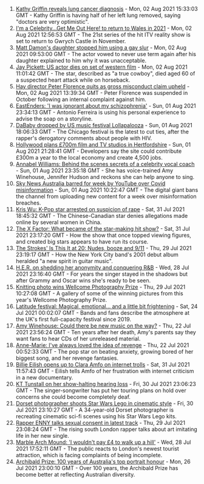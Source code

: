 1. [Kathy Griffin reveals lung cancer diagnosis](https://www.bbc.co.uk/news/entertainment-arts-58061672) - Mon, 02 Aug 2021 15:33:03 GMT - Kathy Griffin is having half of her left lung removed, saying "doctors are very optimistic".
2. [I'm a Celebrity...Get Me Out Here! to return to Wales in 2021](https://www.bbc.co.uk/news/uk-wales-58053077) - Mon, 02 Aug 2021 12:56:53 GMT - The 21st series of the hit ITV reality show is set to return to Gwrych Castle in November.
3. [Matt Damon's daughter stopped him using a gay slur](https://www.bbc.co.uk/news/entertainment-arts-58053709) - Mon, 02 Aug 2021 09:53:00 GMT - The actor vowed to never use term again after his daughter explained to him why it was unacceptable.
4. [Jay Pickett: US actor dies on set of western film](https://www.bbc.co.uk/news/entertainment-arts-58053717) - Mon, 02 Aug 2021 11:01:42 GMT - The star, described as "a true cowboy", died aged 60 of a suspected heart attack while on horseback.
5. [Hay director Peter Florence quits as gross misconduct claim upheld](https://www.bbc.co.uk/news/uk-wales-58060304) - Mon, 02 Aug 2021 13:39:34 GMT - Peter Florence was suspended in October following an internal complaint against him.
6. [EastEnders: 'I was ignorant about my schizophrenia'](https://www.bbc.co.uk/news/newsbeat-57986350) - Sun, 01 Aug 2021 23:34:13 GMT - Antonio Ferreira is using his personal experience to advise the soap on a storyline.
7. [DaBaby dropped by US music festival Lollapalooza](https://www.bbc.co.uk/news/world-us-canada-58048728) - Sun, 01 Aug 2021 18:06:33 GMT - The Chicago festival is the latest to cut ties, after the rapper's derogatory comments about people with HIV.
8. [Hollywood plans £700m film and TV studios in Hertfordshire](https://www.bbc.co.uk/news/uk-england-beds-bucks-herts-58029042) - Sun, 01 Aug 2021 21:28:41 GMT - Developers say the site could contribute £300m a year to the local economy and create 4,500 jobs.
9. [Annabel Williams: Behind the scenes secrets of a celebrity vocal coach](https://www.bbc.co.uk/news/newsbeat-57992447) - Sun, 01 Aug 2021 23:35:18 GMT - She has voice-trained Amy Winehouse, Jennifer Hudson and reckons she can help anyone to sing.
10. [Sky News Australia barred for week by YouTube over Covid misinformation](https://www.bbc.co.uk/news/world-australia-58045787) - Sun, 01 Aug 2021 10:22:47 GMT - The digital giant bans the channel from uploading new content for a week over misinformation breaches.
11. [Kris Wu: K-Pop star arrested on suspicion of rape](https://www.bbc.co.uk/news/world-asia-china-58042353) - Sat, 31 Jul 2021 18:45:32 GMT - The Chinese-Canadian star denies allegations made online by several women in China.
12. [The X Factor: What became of the star-making hit show?](https://www.bbc.co.uk/news/entertainment-arts-58024286) - Sat, 31 Jul 2021 23:17:20 GMT - How the show that once topped viewing figures, and created big stars appears to have run its course.
13. [The Strokes' Is This It at 20: Nudes, booze and 9/11](https://www.bbc.co.uk/news/entertainment-arts-57967493) - Thu, 29 Jul 2021 23:19:17 GMT - How the New York City band's 2001 debut album heralded "a new spirit in guitar music".
14. [H.E.R. on shedding her anonymity and conquering R&B](https://www.bbc.co.uk/news/entertainment-arts-57987421) - Wed, 28 Jul 2021 23:16:40 GMT - For years the singer stayed in the shadows but after Grammy and Oscar wins she's ready to be seen.
15. [Knitting photo wins Wellcome Photography Prize](https://www.bbc.co.uk/news/in-pictures-57989254) - Thu, 29 Jul 2021 10:27:08 GMT - A gallery of some of the winning pictures from this year's Wellcome Photography Prize.
16. [Latitude festival: Magical, emotional... and a little bit frightening](https://www.bbc.co.uk/news/entertainment-arts-57946872) - Sat, 24 Jul 2021 00:02:07 GMT - Bands and fans describe the atmosphere at the UK's first full-capacity festival since 2019.
17. [Amy Winehouse: Could there be new music on the way?](https://www.bbc.co.uk/news/entertainment-arts-57926362) - Thu, 22 Jul 2021 23:56:24 GMT - Ten years after her death, Amy's parents say they want fans to hear CDs of her unreleased material.
18. [Anne-Marie: I've always loved the idea of revenge](https://www.bbc.co.uk/news/entertainment-arts-57889391) - Thu, 22 Jul 2021 00:52:33 GMT - The pop star on beating anxiety, growing bored of her biggest song, and her revenge fantasies.
19. [Billie Eilish opens up to Clara Amfo on internet trolls](https://www.bbc.co.uk/news/entertainment-arts-58039782) - Sat, 31 Jul 2021 11:57:43 GMT - Eilish tells Amfo of her frustration with internet criticism in a new documentary.
20. [KT Tunstall on her show-halting hearing loss](https://www.bbc.co.uk/news/entertainment-arts-58033812) - Fri, 30 Jul 2021 23:06:23 GMT - The singer-songwriter has put her touring plans on hold over concerns she could become completely deaf.
21. [Dorset photographer shoots Star Wars Lego in cinematic style](https://www.bbc.co.uk/news/uk-england-dorset-58015659) - Fri, 30 Jul 2021 23:10:27 GMT - A 34-year-old Dorset photographer is recreating cinematic sci-fi scenes using his Star Wars Lego kits.
22. [Rapper ENNY talks sexual consent in latest track](https://www.bbc.co.uk/news/entertainment-arts-58014225) - Thu, 29 Jul 2021 23:08:24 GMT - The rising south London rapper talks about art imitating life in her new single.
23. [Marble Arch Mound: 'I wouldn't pay £4 to walk up a hill'](https://www.bbc.co.uk/news/uk-england-london-58001770) - Wed, 28 Jul 2021 17:52:11 GMT - The public reacts to London's newest tourist attraction, which is facing complaints of being incomplete.
24. [Archibald Prize: 100 years of Australia's top portrait honour](https://www.bbc.co.uk/news/world-australia-57967778) - Mon, 26 Jul 2021 23:00:10 GMT - Over 100 years, the Archibald Prize has become better at reflecting Australian diversity.
